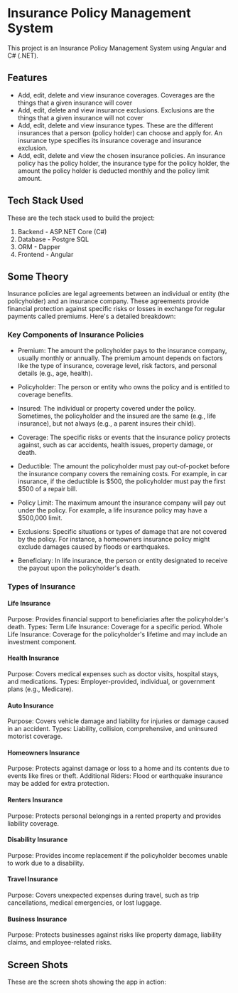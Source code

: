 # Insurance Policy Management System

This project is an Insurance Policy Management System using Angular and C# (.NET).

## Features

- Add, edit, delete and view insurance coverages. Coverages are the things that a given insurance will cover
- Add, edit, delete and view insurance exclusions. Exclusions are the things that a given insurance will not cover
- Add, edit, delete and view insurance types. These are the different insurances that a person (policy holder) can choose and apply for. An insurance type specifies its insurance coverage and insurance exclusion.
- Add, edit, delete and view the chosen insurance policies. An insurance policy has the policy holder, the insurance type for the policy holder, the amount the policy holder is deducted monthly and the policy limit amount.

## Tech Stack Used

These are the tech stack used to build the project:

1. Backend - ASP.NET Core (C#)
2. Database - Postgre SQL
3. ORM - Dapper
4. Frontend - Angular

## Some Theory

Insurance policies are legal agreements between an individual or entity (the policyholder) and an insurance company. These agreements provide financial protection against specific risks or losses in exchange for regular payments called premiums. Here's a detailed breakdown:

### Key Components of Insurance Policies
- Premium: The amount the policyholder pays to the insurance company, usually monthly or annually. The premium amount depends on factors like the type of insurance, coverage level, risk factors, and personal details (e.g., age, health).

- Policyholder: The person or entity who owns the policy and is entitled to coverage benefits.

- Insured: The individual or property covered under the policy. Sometimes, the policyholder and the insured are the same (e.g., life insurance), but not always (e.g., a parent insures their child).

- Coverage: The specific risks or events that the insurance policy protects against, such as car accidents, health issues, property damage, or death.

- Deductible: The amount the policyholder must pay out-of-pocket before the insurance company covers the remaining costs. For example, in car insurance, if the deductible is $500, the policyholder must pay the first $500 of a repair bill.

- Policy Limit: The maximum amount the insurance company will pay out under the policy. For example, a life insurance policy may have a $500,000 limit.

- Exclusions: Specific situations or types of damage that are not covered by the policy. For instance, a homeowners insurance policy might exclude damages caused by floods or earthquakes.

- Beneficiary: In life insurance, the person or entity designated to receive the payout upon the policyholder's death.

### Types of Insurance

#### Life Insurance
Purpose: Provides financial support to beneficiaries after the policyholder's death.
Types:
Term Life Insurance: Coverage for a specific period.
Whole Life Insurance: Coverage for the policyholder's lifetime and may include an investment component.

#### Health Insurance
Purpose: Covers medical expenses such as doctor visits, hospital stays, and medications.
Types: Employer-provided, individual, or government plans (e.g., Medicare).

#### Auto Insurance
Purpose: Covers vehicle damage and liability for injuries or damage caused in an accident.
Types: Liability, collision, comprehensive, and uninsured motorist coverage.

#### Homeowners Insurance
Purpose: Protects against damage or loss to a home and its contents due to events like fires or theft.
Additional Riders: Flood or earthquake insurance may be added for extra protection.

#### Renters Insurance
Purpose: Protects personal belongings in a rented property and provides liability coverage.

#### Disability Insurance
Purpose: Provides income replacement if the policyholder becomes unable to work due to a disability.

#### Travel Insurance
Purpose: Covers unexpected expenses during travel, such as trip cancellations, medical emergencies, or lost luggage.

#### Business Insurance
Purpose: Protects businesses against risks like property damage, liability claims, and employee-related risks.

## Screen Shots

These are the screen shots showing the app in action:


